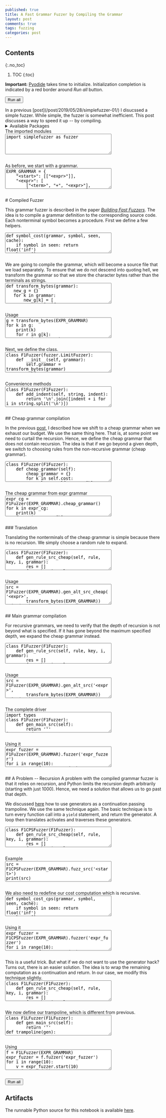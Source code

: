 ```yaml
---
published: true
title: A Fast Grammar Fuzzer by Compiling the Grammar
layout: post
comments: true
tags: fuzzing
categories: post
---
```


## Contents
{:.no_toc}

1. TOC
{:toc}

<script src="/resources/js/graphviz/index.min.js"></script>
<script>
// From https://github.com/hpcc-systems/hpcc-js-wasm
// Hosted for teaching.
var hpccWasm = window["@hpcc-js/wasm"];
function display_dot(dot_txt, div) {
    hpccWasm.graphviz.layout(dot_txt, "svg", "dot").then(svg => {
        div.innerHTML = svg;
    });
}
window.display_dot = display_dot
// from js import display_dot
</script>

<script src="/resources/pyodide/full/3.9/pyodide.js"></script>
<link rel="stylesheet" type="text/css" media="all" href="/resources/skulpt/css/codemirror.css">
<link rel="stylesheet" type="text/css" media="all" href="/resources/skulpt/css/solarized.css">
<link rel="stylesheet" type="text/css" media="all" href="/resources/skulpt/css/env/editor.css">

<script src="/resources/skulpt/js/codemirrorepl.js" type="text/javascript"></script>
<script src="/resources/skulpt/js/python.js" type="text/javascript"></script>
<script src="/resources/pyodide/js/env/editor.js" type="text/javascript"></script>

**Important:** [Pyodide](https://pyodide.readthedocs.io/en/latest/) takes time to initialize.
Initialization completion is indicated by a red border around *Run all* button.
<form name='python_run_form'>
<button type="button" name="python_run_all">Run all</button>
</form>
In a previous [post](/post/2019/05/28/simplefuzzer-01/) I disucssed a simple
fuzzer.  While simple, the fuzzer is somewhat inefficient. This post discusses
a way to speed it up -- by compiling.

<details>
<summary>Available Packages </summary>
<!--##### Available Packages-->

These are packages that refer either to my previous posts or to pure python
packages that I have compiled, and is available in the below locations. As
before, install them if you need to run the program directly on the machine.
To install, simply download the wheel file (`pkg.whl`) and install using
`pip install pkg.whl`.

<ol>
<li><a href="https://rahul.gopinath.org/py/simplefuzzer-0.0.1-py2.py3-none-any.whl">simplefuzzer-0.0.1-py2.py3-none-any.whl</a> from "<a href="/post/2019/05/28/simplefuzzer-01/">The simplest grammar fuzzer in the world</a>".</li>
</ol>

<div style='display:none'>
<form name='python_run_form'>
<textarea cols="40" rows="4" id='python_pre_edit' name='python_edit'>
https://rahul.gopinath.org/py/simplefuzzer-0.0.1-py2.py3-none-any.whl
</textarea>
</form>
</div>
</details>
The imported modules

<!--
############
import simplefuzzer as fuzzer

############
-->
<form name='python_run_form'>
<textarea cols="40" rows="4" name='python_edit'>
import simplefuzzer as fuzzer
</textarea><br />
<pre class='Output' name='python_output'></pre>
<div name='python_canvas'></div>
</form>
As before, we start with a grammar.

<!--
############
EXPR_GRAMMAR = {
    "<start>": [["<expr>"]],
    "<expr>": [
        ["<term>", "+", "<expr>"],
        ["<term>", "-", "<expr>"],
        ["<term>"]],
    "<term>": [
        ["<factor>", "*", "<term>"],
        ["<factor>", "/", "<term>"],
        ["<factor>"]],
    "<factor>": [
        ["+", "<factor>"],
        ["-", "<factor>"],
        ["(", "<expr>", ")"],
        ["<integer>", ".", "<integer>"],
        ["<integer>"]],
    "<integer>": [
        ["<digit>", "<integer>"],
        ["<digit>"]],
    "<digit>": [["0"], ["1"], ["2"], ["3"], ["4"], ["5"], ["6"], ["7"], ["8"], ["9"]]
}

EXPR_START = '<start>'


############
-->
<form name='python_run_form'>
<textarea cols="40" rows="4" name='python_edit'>
EXPR_GRAMMAR = {
    &quot;&lt;start&gt;&quot;: [[&quot;&lt;expr&gt;&quot;]],
    &quot;&lt;expr&gt;&quot;: [
        [&quot;&lt;term&gt;&quot;, &quot;+&quot;, &quot;&lt;expr&gt;&quot;],
        [&quot;&lt;term&gt;&quot;, &quot;-&quot;, &quot;&lt;expr&gt;&quot;],
        [&quot;&lt;term&gt;&quot;]],
    &quot;&lt;term&gt;&quot;: [
        [&quot;&lt;factor&gt;&quot;, &quot;*&quot;, &quot;&lt;term&gt;&quot;],
        [&quot;&lt;factor&gt;&quot;, &quot;/&quot;, &quot;&lt;term&gt;&quot;],
        [&quot;&lt;factor&gt;&quot;]],
    &quot;&lt;factor&gt;&quot;: [
        [&quot;+&quot;, &quot;&lt;factor&gt;&quot;],
        [&quot;-&quot;, &quot;&lt;factor&gt;&quot;],
        [&quot;(&quot;, &quot;&lt;expr&gt;&quot;, &quot;)&quot;],
        [&quot;&lt;integer&gt;&quot;, &quot;.&quot;, &quot;&lt;integer&gt;&quot;],
        [&quot;&lt;integer&gt;&quot;]],
    &quot;&lt;integer&gt;&quot;: [
        [&quot;&lt;digit&gt;&quot;, &quot;&lt;integer&gt;&quot;],
        [&quot;&lt;digit&gt;&quot;]],
    &quot;&lt;digit&gt;&quot;: [[&quot;0&quot;], [&quot;1&quot;], [&quot;2&quot;], [&quot;3&quot;], [&quot;4&quot;], [&quot;5&quot;], [&quot;6&quot;], [&quot;7&quot;], [&quot;8&quot;], [&quot;9&quot;]]
}

EXPR_START = &#x27;&lt;start&gt;&#x27;
</textarea><br />
<pre class='Output' name='python_output'></pre>
<div name='python_canvas'></div>
</form>
# Compiled Fuzzer

This grammar fuzzer is described in the paper
[*Building Fast Fuzzers*](/publications/2019/11/18/arxiv-building/).
The idea is to compile a grammar definition to the corresponding source code.
Each nonterminal symbol becomes a procedure. First we define a few helpers.

<!--
############
def symbol_cost(grammar, symbol, seen, cache):
    if symbol in seen: return float('inf')
    lst = []
    for rule in grammar.get(symbol, []):
        if symbol in cache and str(rule) in cache[symbol]:
            lst.append(cache[symbol][str(rule)])
        else:
            lst.append(expansion_cost(grammar, rule, seen | {symbol}, cache))
    v = min(lst, default=0)
    return v

def expansion_cost(grammar, tokens, seen, cache):
    return max((symbol_cost(grammar, token, seen, cache)
                for token in tokens if token in grammar), default=0) + 1

def compute_cost(grammar):
    rule_cost = {}
    for k in grammar:
        rule_cost[k] = {}
        for rule in grammar[k]:
            rule_cost[k][str(rule)] = expansion_cost(grammar, rule, set(), rule_cost)
    return rule_cost

############
-->
<form name='python_run_form'>
<textarea cols="40" rows="4" name='python_edit'>
def symbol_cost(grammar, symbol, seen, cache):
    if symbol in seen: return float(&#x27;inf&#x27;)
    lst = []
    for rule in grammar.get(symbol, []):
        if symbol in cache and str(rule) in cache[symbol]:
            lst.append(cache[symbol][str(rule)])
        else:
            lst.append(expansion_cost(grammar, rule, seen | {symbol}, cache))
    v = min(lst, default=0)
    return v

def expansion_cost(grammar, tokens, seen, cache):
    return max((symbol_cost(grammar, token, seen, cache)
                for token in tokens if token in grammar), default=0) + 1

def compute_cost(grammar):
    rule_cost = {}
    for k in grammar:
        rule_cost[k] = {}
        for rule in grammar[k]:
            rule_cost[k][str(rule)] = expansion_cost(grammar, rule, set(), rule_cost)
    return rule_cost
</textarea><br />
<pre class='Output' name='python_output'></pre>
<div name='python_canvas'></div>
</form>
We are going to compile the grammar, which will
become a source file that we load separately. To ensure that we do not
descend into quoting hell, we transform the grammar so that we store the
character bytes rather than the terminals as strings.

<!--
############
def transform_bytes(grammar):
   new_g = {}
   for k in grammar:
       new_g[k] = [
               [t if fuzzer.is_nonterminal(t) else ord(t) for t in r]
               for r in grammar[k]]
   return new_g

############
-->
<form name='python_run_form'>
<textarea cols="40" rows="4" name='python_edit'>
def transform_bytes(grammar):
   new_g = {}
   for k in grammar:
       new_g[k] = [
               [t if fuzzer.is_nonterminal(t) else ord(t) for t in r]
               for r in grammar[k]]
   return new_g
</textarea><br />
<pre class='Output' name='python_output'></pre>
<div name='python_canvas'></div>
</form>
Usage

<!--
############
g = transform_bytes(EXPR_GRAMMAR)
for k in g:
    print(k)
    for r in g[k]:
        print('  ', r)

############
-->
<form name='python_run_form'>
<textarea cols="40" rows="4" name='python_edit'>
g = transform_bytes(EXPR_GRAMMAR)
for k in g:
    print(k)
    for r in g[k]:
        print(&#x27;  &#x27;, r)
</textarea><br />
<pre class='Output' name='python_output'></pre>
<div name='python_canvas'></div>
</form>
Next, we define the class.

<!--
############
class F1Fuzzer(fuzzer.LimitFuzzer):
    def __init__(self, grammar):
        self.grammar = transform_bytes(grammar)
        self.cost = compute_cost(self.grammar)

############
-->
<form name='python_run_form'>
<textarea cols="40" rows="4" name='python_edit'>
class F1Fuzzer(fuzzer.LimitFuzzer):
    def __init__(self, grammar):
        self.grammar = transform_bytes(grammar)
        self.cost = compute_cost(self.grammar)
</textarea><br />
<pre class='Output' name='python_output'></pre>
<div name='python_canvas'></div>
</form>
Convenience methods

<!--
############
class F1Fuzzer(F1Fuzzer):
    def add_indent(self, string, indent):
        return '\n'.join([indent + i for i in string.split('\n')])

    def k_to_s(self, k): return k[1:-1].replace('-', '_')

############
-->
<form name='python_run_form'>
<textarea cols="40" rows="4" name='python_edit'>
class F1Fuzzer(F1Fuzzer):
    def add_indent(self, string, indent):
        return &#x27;\n&#x27;.join([indent + i for i in string.split(&#x27;\n&#x27;)])

    def k_to_s(self, k): return k[1:-1].replace(&#x27;-&#x27;, &#x27;_&#x27;)
</textarea><br />
<pre class='Output' name='python_output'></pre>
<div name='python_canvas'></div>
</form>
## Cheap grammar compilation

In the previous [post](/post/2019/05/28/simplefuzzer-01/), I described how we
shift  to a cheap grammar when we exhaust our budget. We use the same thing
here. That is, at some point we need to curtail the recursion. Hence, we
define the cheap grammar that does not contain recursion. The idea is that
if we go beyond a given depth, we switch to choosing rules from the
non-recursive grammar (cheap grammar).

<!--
############
class F1Fuzzer(F1Fuzzer):
    def cheap_grammar(self):
        cheap_grammar = {}
        for k in self.cost:
            rules = self.grammar[k]
            if rules:
                min_cost = min([self.cost[k][str(r)] for r in rules])
                cheap_grammar[k] = [r for r in self.grammar[k] if self.cost[k][str(r)] == min_cost]
            else:
                cheap_grammar[k] = [] # (No rules found)
        return cheap_grammar

############
-->
<form name='python_run_form'>
<textarea cols="40" rows="4" name='python_edit'>
class F1Fuzzer(F1Fuzzer):
    def cheap_grammar(self):
        cheap_grammar = {}
        for k in self.cost:
            rules = self.grammar[k]
            if rules:
                min_cost = min([self.cost[k][str(r)] for r in rules])
                cheap_grammar[k] = [r for r in self.grammar[k] if self.cost[k][str(r)] == min_cost]
            else:
                cheap_grammar[k] = [] # (No rules found)
        return cheap_grammar
</textarea><br />
<pre class='Output' name='python_output'></pre>
<div name='python_canvas'></div>
</form>
The cheap grammar from expr grammar

<!--
############
expr_cg = F1Fuzzer(EXPR_GRAMMAR).cheap_grammar()
for k in expr_cg:
    print(k)
    for r in expr_cg[k]:
        print('   ', r)


############
-->
<form name='python_run_form'>
<textarea cols="40" rows="4" name='python_edit'>
expr_cg = F1Fuzzer(EXPR_GRAMMAR).cheap_grammar()
for k in expr_cg:
    print(k)
    for r in expr_cg[k]:
        print(&#x27;   &#x27;, r)
</textarea><br />
<pre class='Output' name='python_output'></pre>
<div name='python_canvas'></div>
</form>
### Translation

Translating the nonterminals of the cheap grammar is simple because there is
no recursion. We simply choose a random rule to expand.

<!--
############
class F1Fuzzer(F1Fuzzer):
    def gen_rule_src_cheap(self, rule, key, i, grammar):
        res = []
        for token in rule:
            if token in grammar:
                res.append('''\
gen_%s_cheap()''' % (self.k_to_s(token)))
            else:
                res.append('''\
result.append(%d)''' % token)
        return '\n'.join(res)


    def gen_alt_src_cheap(self, key, grammar):
        rules = grammar[key]
        result = []
        result.append('''
def gen_%(name)s_cheap():
    val = random.randrange(%(nrules)s)''' % {
            'name':self.k_to_s(key),
            'nrules':len(rules)})
        for i, rule in enumerate(rules):
            result.append('''\
    if val == %d:
%s
        return''' % (i, self.add_indent(
            self.gen_rule_src_cheap(rule, key, i, grammar),'        ')))
        return '\n'.join(result)

############
-->
<form name='python_run_form'>
<textarea cols="40" rows="4" name='python_edit'>
class F1Fuzzer(F1Fuzzer):
    def gen_rule_src_cheap(self, rule, key, i, grammar):
        res = []
        for token in rule:
            if token in grammar:
                res.append(&#x27;&#x27;&#x27;\
gen_%s_cheap()&#x27;&#x27;&#x27; % (self.k_to_s(token)))
            else:
                res.append(&#x27;&#x27;&#x27;\
result.append(%d)&#x27;&#x27;&#x27; % token)
        return &#x27;\n&#x27;.join(res)


    def gen_alt_src_cheap(self, key, grammar):
        rules = grammar[key]
        result = []
        result.append(&#x27;&#x27;&#x27;
def gen_%(name)s_cheap():
    val = random.randrange(%(nrules)s)&#x27;&#x27;&#x27; % {
            &#x27;name&#x27;:self.k_to_s(key),
            &#x27;nrules&#x27;:len(rules)})
        for i, rule in enumerate(rules):
            result.append(&#x27;&#x27;&#x27;\
    if val == %d:
%s
        return&#x27;&#x27;&#x27; % (i, self.add_indent(
            self.gen_rule_src_cheap(rule, key, i, grammar),&#x27;        &#x27;)))
        return &#x27;\n&#x27;.join(result)
</textarea><br />
<pre class='Output' name='python_output'></pre>
<div name='python_canvas'></div>
</form>
Usage

<!--
############
src = F1Fuzzer(EXPR_GRAMMAR).gen_alt_src_cheap('<expr>',
        transform_bytes(EXPR_GRAMMAR))
print(src)


############
-->
<form name='python_run_form'>
<textarea cols="40" rows="4" name='python_edit'>
src = F1Fuzzer(EXPR_GRAMMAR).gen_alt_src_cheap(&#x27;&lt;expr&gt;&#x27;,
        transform_bytes(EXPR_GRAMMAR))
print(src)
</textarea><br />
<pre class='Output' name='python_output'></pre>
<div name='python_canvas'></div>
</form>
## Main grammar compilation

For recursive grammars, we need to verify that the depth of recursion is not
beyond what is specified. If it has gone beyond the maximum specified depth,
we expand the cheap grammar instead.

<!--
############
class F1Fuzzer(F1Fuzzer):
    def gen_rule_src(self, rule, key, i, grammar):
        res = []
        for token in rule:
            if token in grammar:
                res.append('''\
gen_%s(max_depth, next_depth)''' % (self.k_to_s(token)))
            else:
                res.append('''\
result.append(%d)''' % token)
        return '\n'.join(res)

    def gen_alt_src(self, key, grammar):
        rules = grammar[key]
        result = []
        result.append('''
def gen_%(name)s(max_depth, depth=0):
    next_depth = depth + 1
    if depth > max_depth:
        gen_%(name)s_cheap()
        return
    val = random.randrange(%(nrules)s)''' % {
            'name':self.k_to_s(key),
            'nrules':len(rules)})
        for i, rule in enumerate(rules):
            result.append('''\
    if val == %d:
%s
        return''' % (i, self.add_indent(self.gen_rule_src(rule, key, i, grammar),'        ')))
        return '\n'.join(result)

############
-->
<form name='python_run_form'>
<textarea cols="40" rows="4" name='python_edit'>
class F1Fuzzer(F1Fuzzer):
    def gen_rule_src(self, rule, key, i, grammar):
        res = []
        for token in rule:
            if token in grammar:
                res.append(&#x27;&#x27;&#x27;\
gen_%s(max_depth, next_depth)&#x27;&#x27;&#x27; % (self.k_to_s(token)))
            else:
                res.append(&#x27;&#x27;&#x27;\
result.append(%d)&#x27;&#x27;&#x27; % token)
        return &#x27;\n&#x27;.join(res)

    def gen_alt_src(self, key, grammar):
        rules = grammar[key]
        result = []
        result.append(&#x27;&#x27;&#x27;
def gen_%(name)s(max_depth, depth=0):
    next_depth = depth + 1
    if depth &gt; max_depth:
        gen_%(name)s_cheap()
        return
    val = random.randrange(%(nrules)s)&#x27;&#x27;&#x27; % {
            &#x27;name&#x27;:self.k_to_s(key),
            &#x27;nrules&#x27;:len(rules)})
        for i, rule in enumerate(rules):
            result.append(&#x27;&#x27;&#x27;\
    if val == %d:
%s
        return&#x27;&#x27;&#x27; % (i, self.add_indent(self.gen_rule_src(rule, key, i, grammar),&#x27;        &#x27;)))
        return &#x27;\n&#x27;.join(result)
</textarea><br />
<pre class='Output' name='python_output'></pre>
<div name='python_canvas'></div>
</form>
Usage

<!--
############
src = F1Fuzzer(EXPR_GRAMMAR).gen_alt_src('<expr>',
        transform_bytes(EXPR_GRAMMAR))
print(src)

############
-->
<form name='python_run_form'>
<textarea cols="40" rows="4" name='python_edit'>
src = F1Fuzzer(EXPR_GRAMMAR).gen_alt_src(&#x27;&lt;expr&gt;&#x27;,
        transform_bytes(EXPR_GRAMMAR))
print(src)
</textarea><br />
<pre class='Output' name='python_output'></pre>
<div name='python_canvas'></div>
</form>
The complete driver

<!--
############
import types
class F1Fuzzer(F1Fuzzer):
    def gen_main_src(self):
        return '''
import random
result = []
def start(max_depth):
    gen_start(max_depth)
    v = ''.join([chr(i) for i in result])
    result.clear()
    return v
        '''

    def gen_fuzz_src(self):
        result = []
        cheap_grammar = self.cheap_grammar()
        for key in cheap_grammar:
            result.append(self.gen_alt_src_cheap(key, cheap_grammar))
        for key in self.grammar:
            result.append(self.gen_alt_src(key, self.grammar))
        return '\n'.join(result)

    def fuzz_src(self, key='<start>'):
        result = [self.gen_fuzz_src(),
                  self.gen_main_src()]
        return ''.join(result)

    def load_src(self, src, mn):
        module = types.ModuleType(mn)
        exec(src, module.__dict__)
        return module

    def fuzzer(self, name):
        cf_src = self.fuzz_src()
        return self.load_src(cf_src, name + '_f1_fuzzer')

############
-->
<form name='python_run_form'>
<textarea cols="40" rows="4" name='python_edit'>
import types
class F1Fuzzer(F1Fuzzer):
    def gen_main_src(self):
        return &#x27;&#x27;&#x27;
import random
result = []
def start(max_depth):
    gen_start(max_depth)
    v = &#x27;&#x27;.join([chr(i) for i in result])
    result.clear()
    return v
        &#x27;&#x27;&#x27;

    def gen_fuzz_src(self):
        result = []
        cheap_grammar = self.cheap_grammar()
        for key in cheap_grammar:
            result.append(self.gen_alt_src_cheap(key, cheap_grammar))
        for key in self.grammar:
            result.append(self.gen_alt_src(key, self.grammar))
        return &#x27;\n&#x27;.join(result)

    def fuzz_src(self, key=&#x27;&lt;start&gt;&#x27;):
        result = [self.gen_fuzz_src(),
                  self.gen_main_src()]
        return &#x27;&#x27;.join(result)

    def load_src(self, src, mn):
        module = types.ModuleType(mn)
        exec(src, module.__dict__)
        return module

    def fuzzer(self, name):
        cf_src = self.fuzz_src()
        return self.load_src(cf_src, name + &#x27;_f1_fuzzer&#x27;)
</textarea><br />
<pre class='Output' name='python_output'></pre>
<div name='python_canvas'></div>
</form>
Using it

<!--
############
expr_fuzzer = F1Fuzzer(EXPR_GRAMMAR).fuzzer('expr_fuzzer')
for i in range(10):
    v = expr_fuzzer.start(10)
    print(v)

############
-->
<form name='python_run_form'>
<textarea cols="40" rows="4" name='python_edit'>
expr_fuzzer = F1Fuzzer(EXPR_GRAMMAR).fuzzer(&#x27;expr_fuzzer&#x27;)
for i in range(10):
    v = expr_fuzzer.start(10)
    print(v)
</textarea><br />
<pre class='Output' name='python_output'></pre>
<div name='python_canvas'></div>
</form>
## A Problem -- Recursion
A problem with the compiled grammar fuzzer is that it relies on recursion,
and Python limits the recursion depth arbitrarily (starting with just 1000).
Hence, we need a solution that allows us to go past that depth.

We discussed [here](/post/2022/04/17/python-iterative-copy/) how to use
generators as a continuation passing trampoline. We use the same technique
again. The basic technique is to turn every function call into a `yield`
statement, and return the generator. A loop then translates activates
and traverses these generators.

<!--
############
class F1CPSFuzzer(F1Fuzzer):
    def gen_rule_src_cheap(self, rule, key, i, grammar):
        res = []
        for token in rule:
            if token in grammar:
                res.append('''\
yield gen_%s_cheap()''' % (self.k_to_s(token)))
            else:
                res.append('''\
result.append(%d)''' % token)
        return '\n'.join(res)


    def gen_alt_src_cheap(self, key, grammar):
        rules = grammar[key]
        result = []
        result.append('''
def gen_%(name)s_cheap():
    val = random.randrange(%(nrules)s)''' % {
            'name':self.k_to_s(key),
            'nrules':len(rules)})
        for i, rule in enumerate(rules):
            result.append('''\
    if val == %d:
%s
        return''' % (i, self.add_indent(self.gen_rule_src_cheap(rule, key, i, grammar),'        ')))
        return '\n'.join(result)

class F1CPSFuzzer(F1CPSFuzzer):
    def gen_rule_src(self, rule, key, i, grammar):
        res = []
        for token in rule:
            if token in grammar:
                res.append('''\
yield gen_%s(max_depth, next_depth)''' % (self.k_to_s(token)))
            else:
                res.append('''\
result.append(%d)''' % token)
        return '\n'.join(res)

    def gen_alt_src(self, key, grammar):
        rules = grammar[key]
        result = []
        result.append('''
def gen_%(name)s(max_depth, depth=0):
    next_depth = depth + 1
    if depth > max_depth:
        yield gen_%(name)s_cheap()
        return
    val = random.randrange(%(nrules)s)''' % {
            'name':self.k_to_s(key),
            'nrules':len(rules)})
        for i, rule in enumerate(rules):
            result.append('''\
    if val == %d:
%s
        return''' % (i, self.add_indent(self.gen_rule_src(rule, key, i, grammar),'        ')))
        return '\n'.join(result)

class F1CPSFuzzer(F1CPSFuzzer):
    def gen_main_src(self):
        return '''
def cpstrampoline(gen):
    stack = [gen]
    ret = None
    while stack:
        try:
            value, ret = ret, None
            res = stack[-1].send(value)
            if res is not None:
                stack.append(res)
        except StopIteration as e:
            stack.pop()
            ret = e.value
    return ret

import random
result = []
def start(max_depth):
    cpstrampoline(gen_start(max_depth))
    v = ''.join([chr(i) for i in result])
    result.clear()
    return v
        '''

    def gen_fuzz_src(self):
        result = []
        cheap_grammar = self.cheap_grammar()
        for key in cheap_grammar:
            result.append(self.gen_alt_src_cheap(key, cheap_grammar))
        for key in self.grammar:
            result.append(self.gen_alt_src(key, self.grammar))
        return '\n'.join(result)

    def fuzz_src(self, key='<start>'):
        result = [self.gen_fuzz_src(),
                  self.gen_main_src()]
        return ''.join(result)

    def fuzzer(self, name):
        cf_src = self.fuzz_src()
        return self.load_src(cf_src, name + '_f1_fuzzer')

############
-->
<form name='python_run_form'>
<textarea cols="40" rows="4" name='python_edit'>
class F1CPSFuzzer(F1Fuzzer):
    def gen_rule_src_cheap(self, rule, key, i, grammar):
        res = []
        for token in rule:
            if token in grammar:
                res.append(&#x27;&#x27;&#x27;\
yield gen_%s_cheap()&#x27;&#x27;&#x27; % (self.k_to_s(token)))
            else:
                res.append(&#x27;&#x27;&#x27;\
result.append(%d)&#x27;&#x27;&#x27; % token)
        return &#x27;\n&#x27;.join(res)


    def gen_alt_src_cheap(self, key, grammar):
        rules = grammar[key]
        result = []
        result.append(&#x27;&#x27;&#x27;
def gen_%(name)s_cheap():
    val = random.randrange(%(nrules)s)&#x27;&#x27;&#x27; % {
            &#x27;name&#x27;:self.k_to_s(key),
            &#x27;nrules&#x27;:len(rules)})
        for i, rule in enumerate(rules):
            result.append(&#x27;&#x27;&#x27;\
    if val == %d:
%s
        return&#x27;&#x27;&#x27; % (i, self.add_indent(self.gen_rule_src_cheap(rule, key, i, grammar),&#x27;        &#x27;)))
        return &#x27;\n&#x27;.join(result)

class F1CPSFuzzer(F1CPSFuzzer):
    def gen_rule_src(self, rule, key, i, grammar):
        res = []
        for token in rule:
            if token in grammar:
                res.append(&#x27;&#x27;&#x27;\
yield gen_%s(max_depth, next_depth)&#x27;&#x27;&#x27; % (self.k_to_s(token)))
            else:
                res.append(&#x27;&#x27;&#x27;\
result.append(%d)&#x27;&#x27;&#x27; % token)
        return &#x27;\n&#x27;.join(res)

    def gen_alt_src(self, key, grammar):
        rules = grammar[key]
        result = []
        result.append(&#x27;&#x27;&#x27;
def gen_%(name)s(max_depth, depth=0):
    next_depth = depth + 1
    if depth &gt; max_depth:
        yield gen_%(name)s_cheap()
        return
    val = random.randrange(%(nrules)s)&#x27;&#x27;&#x27; % {
            &#x27;name&#x27;:self.k_to_s(key),
            &#x27;nrules&#x27;:len(rules)})
        for i, rule in enumerate(rules):
            result.append(&#x27;&#x27;&#x27;\
    if val == %d:
%s
        return&#x27;&#x27;&#x27; % (i, self.add_indent(self.gen_rule_src(rule, key, i, grammar),&#x27;        &#x27;)))
        return &#x27;\n&#x27;.join(result)

class F1CPSFuzzer(F1CPSFuzzer):
    def gen_main_src(self):
        return &#x27;&#x27;&#x27;
def cpstrampoline(gen):
    stack = [gen]
    ret = None
    while stack:
        try:
            value, ret = ret, None
            res = stack[-1].send(value)
            if res is not None:
                stack.append(res)
        except StopIteration as e:
            stack.pop()
            ret = e.value
    return ret

import random
result = []
def start(max_depth):
    cpstrampoline(gen_start(max_depth))
    v = &#x27;&#x27;.join([chr(i) for i in result])
    result.clear()
    return v
        &#x27;&#x27;&#x27;

    def gen_fuzz_src(self):
        result = []
        cheap_grammar = self.cheap_grammar()
        for key in cheap_grammar:
            result.append(self.gen_alt_src_cheap(key, cheap_grammar))
        for key in self.grammar:
            result.append(self.gen_alt_src(key, self.grammar))
        return &#x27;\n&#x27;.join(result)

    def fuzz_src(self, key=&#x27;&lt;start&gt;&#x27;):
        result = [self.gen_fuzz_src(),
                  self.gen_main_src()]
        return &#x27;&#x27;.join(result)

    def fuzzer(self, name):
        cf_src = self.fuzz_src()
        return self.load_src(cf_src, name + &#x27;_f1_fuzzer&#x27;)
</textarea><br />
<pre class='Output' name='python_output'></pre>
<div name='python_canvas'></div>
</form>
Example

<!--
############
src = F1CPSFuzzer(EXPR_GRAMMAR).fuzz_src('<start>')
print(src)

############
-->
<form name='python_run_form'>
<textarea cols="40" rows="4" name='python_edit'>
src = F1CPSFuzzer(EXPR_GRAMMAR).fuzz_src(&#x27;&lt;start&gt;&#x27;)
print(src)
</textarea><br />
<pre class='Output' name='python_output'></pre>
<div name='python_canvas'></div>
</form>
We also need to redefine our cost computation which is recursive.

<!--
############
def symbol_cost_cps(grammar, symbol, seen, cache):
    if symbol in seen: return float('inf')
    lst = []
    for rule in grammar.get(symbol, []):
        if symbol in cache and str(rule) in cache[symbol]:
            lst.append(cache[symbol][str(rule)])
        else:
            e = yield expansion_cost_cps(grammar, rule, seen | {symbol}, cache)
            lst.append(e)
    v = min(lst, default=0)
    return v

def expansion_cost_cps(grammar, tokens, seen, cache):
    lst = []
    for token in tokens:
        if token not in grammar: continue
        s = yield symbol_cost_cps(grammar, token, seen, cache)
        lst.append(s)
    return max(lst, default=0) + 1

def cpstrampoline(gen):
    stack = [gen]
    ret = None
    while stack:
        try:
            value, ret = ret, None
            res = stack[-1].send(value)
            if res is not None:
                stack.append(res)
        except StopIteration as e:
            stack.pop()
            ret = e.value
    return ret

def compute_cost_cps(grammar):
    rule_cost = {}
    for k in grammar:
        rule_cost[k] = {}
        for rule in grammar[k]:
            e = cpstrampoline(expansion_cost_cps(grammar, rule, set(), rule_cost))
            rule_cost[k][str(rule)] = e
    return rule_cost

class F1CPSFuzzer(F1CPSFuzzer):
    def __init__(self, grammar):
        self.grammar = transform_bytes(grammar)
        self.cost = compute_cost_cps(self.grammar)


############
-->
<form name='python_run_form'>
<textarea cols="40" rows="4" name='python_edit'>
def symbol_cost_cps(grammar, symbol, seen, cache):
    if symbol in seen: return float(&#x27;inf&#x27;)
    lst = []
    for rule in grammar.get(symbol, []):
        if symbol in cache and str(rule) in cache[symbol]:
            lst.append(cache[symbol][str(rule)])
        else:
            e = yield expansion_cost_cps(grammar, rule, seen | {symbol}, cache)
            lst.append(e)
    v = min(lst, default=0)
    return v

def expansion_cost_cps(grammar, tokens, seen, cache):
    lst = []
    for token in tokens:
        if token not in grammar: continue
        s = yield symbol_cost_cps(grammar, token, seen, cache)
        lst.append(s)
    return max(lst, default=0) + 1

def cpstrampoline(gen):
    stack = [gen]
    ret = None
    while stack:
        try:
            value, ret = ret, None
            res = stack[-1].send(value)
            if res is not None:
                stack.append(res)
        except StopIteration as e:
            stack.pop()
            ret = e.value
    return ret

def compute_cost_cps(grammar):
    rule_cost = {}
    for k in grammar:
        rule_cost[k] = {}
        for rule in grammar[k]:
            e = cpstrampoline(expansion_cost_cps(grammar, rule, set(), rule_cost))
            rule_cost[k][str(rule)] = e
    return rule_cost

class F1CPSFuzzer(F1CPSFuzzer):
    def __init__(self, grammar):
        self.grammar = transform_bytes(grammar)
        self.cost = compute_cost_cps(self.grammar)
</textarea><br />
<pre class='Output' name='python_output'></pre>
<div name='python_canvas'></div>
</form>
Using it

<!--
############
expr_fuzzer = F1CPSFuzzer(EXPR_GRAMMAR).fuzzer('expr_fuzzer')
for i in range(10):
    v = expr_fuzzer.start(10)
    print(repr(v))

############
-->
<form name='python_run_form'>
<textarea cols="40" rows="4" name='python_edit'>
expr_fuzzer = F1CPSFuzzer(EXPR_GRAMMAR).fuzzer(&#x27;expr_fuzzer&#x27;)
for i in range(10):
    v = expr_fuzzer.start(10)
    print(repr(v))
</textarea><br />
<pre class='Output' name='python_output'></pre>
<div name='python_canvas'></div>
</form>
This is a useful trick. But what if we do not want to use the generator hack?
Turns out, there is an easier solution. The idea is to wrap the remaining
computation as a continuation and return. In our case, we modify this
technique slightly.

<!--
############
class F1LFuzzer(F1Fuzzer):
    def gen_rule_src_cheap(self, rule, key, i, grammar):
        res = []
        for token in rule:
            if token in grammar:
                res.append('''\
lambda: gen_%s_cheap(),''' % (self.k_to_s(token)))
            else:
                res.append('''\
lambda: result.append(%d),''' % token)
        return '\n'.join(res)


    def gen_alt_src_cheap(self, key, grammar):
        rules = grammar[key]
        result = []
        result.append('''
def gen_%(name)s_cheap():
    val = random.randrange(%(nrules)s)''' % {
            'name':self.k_to_s(key),
            'nrules':len(rules)})
        for i, rule in enumerate(rules):
            result.append('''\
    if val == %d:
        return [%s]''' % (i, self.add_indent(self.gen_rule_src_cheap(rule, key, i, grammar),'        ')))
        return '\n'.join(result)

class F1LFuzzer(F1LFuzzer):
    def gen_rule_src(self, rule, key, i, grammar):
        res = []
        for token in rule:
            if token in grammar:
                res.append('''\
lambda: gen_%s(max_depth, next_depth),''' % (self.k_to_s(token)))
            else:
                res.append('''\
lambda: result.append(%d),''' % token)
        return '\n'.join(res)

    def gen_alt_src(self, key, grammar):
        rules = grammar[key]
        result = []
        result.append('''
def gen_%(name)s(max_depth, depth=0):
    next_depth = depth + 1
    if depth > max_depth:
        return [lambda: gen_%(name)s_cheap()]
    val = random.randrange(%(nrules)s)''' % {
            'name':self.k_to_s(key),
            'nrules':len(rules)})
        for i, rule in enumerate(rules):
            result.append('''\
    if val == %d:
        return [%s]''' % (i, self.add_indent(self.gen_rule_src(rule, key, i, grammar),'        ')))
        return '\n'.join(result)

############
-->
<form name='python_run_form'>
<textarea cols="40" rows="4" name='python_edit'>
class F1LFuzzer(F1Fuzzer):
    def gen_rule_src_cheap(self, rule, key, i, grammar):
        res = []
        for token in rule:
            if token in grammar:
                res.append(&#x27;&#x27;&#x27;\
lambda: gen_%s_cheap(),&#x27;&#x27;&#x27; % (self.k_to_s(token)))
            else:
                res.append(&#x27;&#x27;&#x27;\
lambda: result.append(%d),&#x27;&#x27;&#x27; % token)
        return &#x27;\n&#x27;.join(res)


    def gen_alt_src_cheap(self, key, grammar):
        rules = grammar[key]
        result = []
        result.append(&#x27;&#x27;&#x27;
def gen_%(name)s_cheap():
    val = random.randrange(%(nrules)s)&#x27;&#x27;&#x27; % {
            &#x27;name&#x27;:self.k_to_s(key),
            &#x27;nrules&#x27;:len(rules)})
        for i, rule in enumerate(rules):
            result.append(&#x27;&#x27;&#x27;\
    if val == %d:
        return [%s]&#x27;&#x27;&#x27; % (i, self.add_indent(self.gen_rule_src_cheap(rule, key, i, grammar),&#x27;        &#x27;)))
        return &#x27;\n&#x27;.join(result)

class F1LFuzzer(F1LFuzzer):
    def gen_rule_src(self, rule, key, i, grammar):
        res = []
        for token in rule:
            if token in grammar:
                res.append(&#x27;&#x27;&#x27;\
lambda: gen_%s(max_depth, next_depth),&#x27;&#x27;&#x27; % (self.k_to_s(token)))
            else:
                res.append(&#x27;&#x27;&#x27;\
lambda: result.append(%d),&#x27;&#x27;&#x27; % token)
        return &#x27;\n&#x27;.join(res)

    def gen_alt_src(self, key, grammar):
        rules = grammar[key]
        result = []
        result.append(&#x27;&#x27;&#x27;
def gen_%(name)s(max_depth, depth=0):
    next_depth = depth + 1
    if depth &gt; max_depth:
        return [lambda: gen_%(name)s_cheap()]
    val = random.randrange(%(nrules)s)&#x27;&#x27;&#x27; % {
            &#x27;name&#x27;:self.k_to_s(key),
            &#x27;nrules&#x27;:len(rules)})
        for i, rule in enumerate(rules):
            result.append(&#x27;&#x27;&#x27;\
    if val == %d:
        return [%s]&#x27;&#x27;&#x27; % (i, self.add_indent(self.gen_rule_src(rule, key, i, grammar),&#x27;        &#x27;)))
        return &#x27;\n&#x27;.join(result)
</textarea><br />
<pre class='Output' name='python_output'></pre>
<div name='python_canvas'></div>
</form>
We now define our trampoline, which is different from previous.

<!--
############
class F1LFuzzer(F1LFuzzer):
    def gen_main_src(self):
        return '''
def trampoline(gen):
    ret = None
    stack = gen
    while stack:
        cur, *stack = stack
        res = cur()
        if res is not None:
            stack.extend(res)
    return

import random
result = []
def start(max_depth):
    trampoline(gen_start(max_depth))
    v = ''.join([chr(i) for i in result])
    result.clear()
    return v
        '''

    def gen_fuzz_src(self):
        result = []
        cheap_grammar = self.cheap_grammar()
        for key in cheap_grammar:
            result.append(self.gen_alt_src_cheap(key, cheap_grammar))
        for key in self.grammar:
            result.append(self.gen_alt_src(key, self.grammar))
        return '\n'.join(result)

    def fuzz_src(self, key='<start>'):
        result = [self.gen_fuzz_src(),
                  self.gen_main_src()]
        return ''.join(result)

    def fuzzer(self, name):
        cf_src = self.fuzz_src()
        return self.load_src(cf_src, name + '_f1_fuzzer')

############
-->
<form name='python_run_form'>
<textarea cols="40" rows="4" name='python_edit'>
class F1LFuzzer(F1LFuzzer):
    def gen_main_src(self):
        return &#x27;&#x27;&#x27;
def trampoline(gen):
    ret = None
    stack = gen
    while stack:
        cur, *stack = stack
        res = cur()
        if res is not None:
            stack.extend(res)
    return

import random
result = []
def start(max_depth):
    trampoline(gen_start(max_depth))
    v = &#x27;&#x27;.join([chr(i) for i in result])
    result.clear()
    return v
        &#x27;&#x27;&#x27;

    def gen_fuzz_src(self):
        result = []
        cheap_grammar = self.cheap_grammar()
        for key in cheap_grammar:
            result.append(self.gen_alt_src_cheap(key, cheap_grammar))
        for key in self.grammar:
            result.append(self.gen_alt_src(key, self.grammar))
        return &#x27;\n&#x27;.join(result)

    def fuzz_src(self, key=&#x27;&lt;start&gt;&#x27;):
        result = [self.gen_fuzz_src(),
                  self.gen_main_src()]
        return &#x27;&#x27;.join(result)

    def fuzzer(self, name):
        cf_src = self.fuzz_src()
        return self.load_src(cf_src, name + &#x27;_f1_fuzzer&#x27;)
</textarea><br />
<pre class='Output' name='python_output'></pre>
<div name='python_canvas'></div>
</form>
Using

<!--
############
f = F1LFuzzer(EXPR_GRAMMAR)
expr_fuzzer = f.fuzzer('expr_fuzzer')
for i in range(10):
    v = expr_fuzzer.start(10)
    print(repr(v))

############
-->
<form name='python_run_form'>
<textarea cols="40" rows="4" name='python_edit'>
f = F1LFuzzer(EXPR_GRAMMAR)
expr_fuzzer = f.fuzzer(&#x27;expr_fuzzer&#x27;)
for i in range(10):
    v = expr_fuzzer.start(10)
    print(repr(v))
</textarea><br />
<pre class='Output' name='python_output'></pre>
<div name='python_canvas'></div>
</form>

<form name='python_run_form'>
<button type="button" name="python_run_all">Run all</button>
</form>

## Artifacts

The runnable Python source for this notebook is available [here](https://github.com/rahulgopinath/rahulgopinath.github.io/blob/master/notebooks/2022-05-15-compiled-fuzzer.py).


